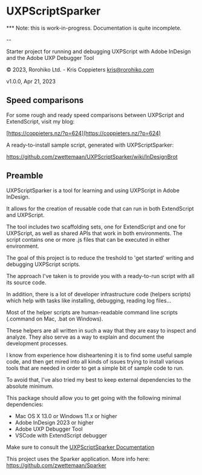 # UXPScriptSparker

  *** Note: this is work-in-progress. Documentation is quite incomplete.

--

Starter project for running and debugging UXPScript with Adobe InDesign and the 
Adobe UXP Debugger Tool

© 2023, Rorohiko Ltd. - Kris Coppieters
kris@rorohiko.com

v1.0.0, Apr 21, 2023

## Speed comparisons

For some rough and ready speed comparisons between UXPScript and ExtendScript, visit my blog:

[https://coppieters.nz/?p=624](https://coppieters.nz/?p=624)

A ready-to-install sample script, generated with UXPScriptSparker:

https://github.com/zwettemaan/UXPScriptSparker/wiki/InDesignBrot

## Preamble

UXPScriptSparker is a tool for learning and using UXPScript in Adobe InDesign. 

It allows for the creation of reusable code that can run in both ExtendScript
and UXPScript. 

The tool includes two scaffolding sets, one for ExtendScript and one for 
UXPScript, as well as shared APIs that work in both environments. 
The script contains one or more .js files that can be executed in either 
environment.

The goal of this project is to reduce the treshold to 'get started' writing
and debugging UXPScript scripts.

The approach I've taken is to provide you with a ready-to-run script with all its 
source code.

In addition, there is a lot of developer infrastructure code (helpers scripts) 
which help with tasks like installing, debugging, reading log files...

Most of the helper scripts are human-readable command line scripts (.command on 
Mac, .bat on Windows). 

These helpers are all written in such a way that they are easy to inspect and analyze. 
They also serve as a way to explain and document the development processes.
 
I know from experience how disheartening it is to find some useful sample code, 
and then get mired into all kinds of issues trying to install various tools 
that are needed in order to get a simple bit of sample code to run.

To avoid that, I've also tried my best to keep external dependencies 
to the absolute minimum.

This package should allow you to get going with the following minimal 
dependencies:

- Mac OS X 13.0 or Windows 11.x or higher
- Adobe InDesign 2023 or higher
- Adobe UXP Debugger Tool
- VSCode with ExtendScript debugger

Make sure to consult the [UXPScriptSparker Documentation](https://github.com/zwettemaan/UXPScriptSparker/wiki)

This project uses the Sparker application. More info here: https://github.com/zwettemaan/Sparker
